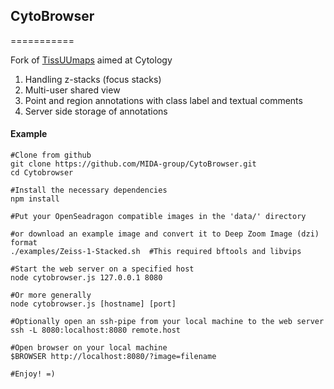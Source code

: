## CytoBrowser
===========

Fork of [TissUUmaps](https://github.com/wahlby-lab/TissUUmaps) aimed at Cytology

1. Handling z-stacks (focus stacks)
2. Multi-user shared view
3. Point and region annotations with class label and textual comments
4. Server side storage of annotations


#### Example
```
#Clone from github
git clone https://github.com/MIDA-group/CytoBrowser.git
cd Cytobrowser

#Install the necessary dependencies
npm install

#Put your OpenSeadragon compatible images in the 'data/' directory

#or download an example image and convert it to Deep Zoom Image (dzi) format
./examples/Zeiss-1-Stacked.sh  #This required bftools and libvips

#Start the web server on a specified host
node cytobrowser.js 127.0.0.1 8080

#Or more generally
node cytobrowser.js [hostname] [port]

#Optionally open an ssh-pipe from your local machine to the web server
ssh -L 8080:localhost:8080 remote.host

#Open browser on your local machine
$BROWSER http://localhost:8080/?image=filename

#Enjoy! =)
```
